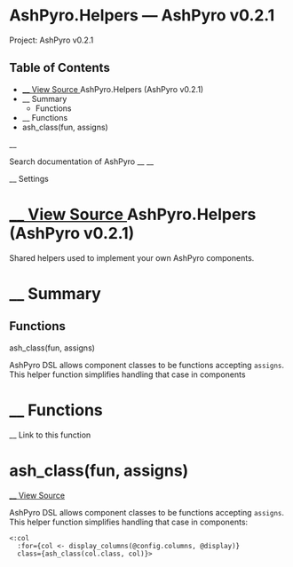 # AshPyro.Helpers — AshPyro v0.2.1

Project: AshPyro v0.2.1

## Table of Contents

- [ __ View Source ](external_link) AshPyro.Helpers (AshPyro v0.2.1)
- __ Summary
  - Functions
- __ Functions
- ash_class(fun, assigns)

__

Search documentation of AshPyro __ __

__ Settings

#  [ __ View Source ](external_link) AshPyro.Helpers (AshPyro v0.2.1)

Shared helpers used to implement your own AshPyro components.

#  __ Summary

##  Functions

ash_class(fun, assigns)

AshPyro DSL allows component classes to be functions accepting `assigns`. This helper function simplifies handling that case in components

#  __ Functions

__ Link to this function

# ash_class(fun, assigns)

[ __ View Source ](external_link)

AshPyro DSL allows component classes to be functions accepting `assigns`. This helper function simplifies handling that case in components:
    
    
    <:col
      :for={col <- display_columns(@config.columns, @display)}
      class={ash_class(col.class, col)}>
